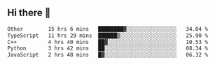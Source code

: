 ## Hi there 👋

<!--START_SECTION:waka-->

```txt
Other        15 hrs 6 mins   ████████▓░░░░░░░░░░░░░░░░   34.04 %
TypeScript   11 hrs 29 mins  ██████▒░░░░░░░░░░░░░░░░░░   25.90 %
C++          4 hrs 40 mins   ██▓░░░░░░░░░░░░░░░░░░░░░░   10.53 %
Python       3 hrs 42 mins   ██░░░░░░░░░░░░░░░░░░░░░░░   08.34 %
JavaScript   2 hrs 48 mins   █▓░░░░░░░░░░░░░░░░░░░░░░░   06.32 %
```

<!--END_SECTION:waka-->
